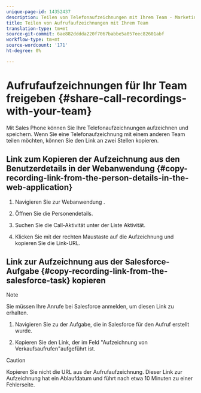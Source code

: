 ```yaml
---
unique-page-id: 14352437
description: Teilen von Telefonaufzeichnungen mit Ihrem Team - Marketing Docs - Produktdokumentation
title: Teilen von Aufrufaufzeichnungen mit Ihrem Team
translation-type: tm+mt
source-git-commit: 6ae882dddda220f7067babbe5a057eec82601abf
workflow-type: tm+mt
source-wordcount: '171'
ht-degree: 0%

---
```



# Aufrufaufzeichnungen für Ihr Team freigeben {#share-call-recordings-with-your-team}

Mit Sales Phone können Sie Ihre Telefonaufzeichnungen aufzeichnen und speichern. Wenn Sie eine Telefonaufzeichnung mit einem anderen Team teilen möchten, können Sie den Link an zwei Stellen kopieren.

## Link zum Kopieren der Aufzeichnung aus den Benutzerdetails in der Webanwendung {#copy-recording-link-from-the-person-details-in-the-web-application}

1. Navigieren Sie zur Webanwendung [](https://toutapp.com/login).

1. Öffnen Sie die Personendetails.

1. Suchen Sie die Call-Aktivität unter der Liste Aktivität.

1. Klicken Sie mit der rechten Maustaste auf die Aufzeichnung und kopieren Sie die Link-URL.

## Link zur Aufzeichnung aus der Salesforce-Aufgabe {#copy-recording-link-from-the-salesforce-task} kopieren

>[!NOTE]
>
>Sie müssen Ihre Anrufe bei Salesforce anmelden, um diesen Link zu erhalten.

1. Navigieren Sie zu der Aufgabe, die in Salesforce für den Aufruf erstellt wurde.

1. Kopieren Sie den Link, der im Feld &quot;Aufzeichnung von Verkaufsaufrufen&quot;aufgeführt ist.

>[!CAUTION]
>
>Kopieren Sie nicht die URL aus der Aufrufaufzeichnung. Dieser Link zur Aufzeichnung hat ein Ablaufdatum und führt nach etwa 10 Minuten zu einer Fehlerseite.
